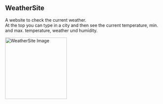 ## WeatherSite
A website to check the current weather.  
At the top you can type in a city and then see the current temperature, min. and max. temperature, weather und humidity.  

<img src="/images/WeatherSite.png" alt="WeatherSite Image" width="200"/>  
